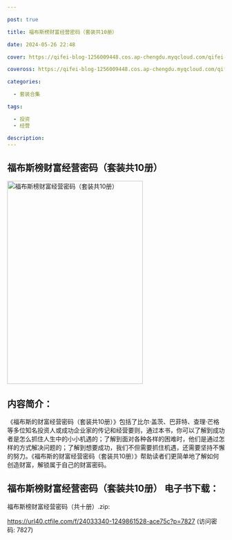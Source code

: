 ```yaml
---

post: true

title: 福布斯榜财富经营密码（套装共10册）

date: 2024-05-26 22:48

cover: https://qifei-blog-1256009448.cos.ap-chengdu.myqcloud.com/qifei-blog/663de7b20ea9cb1403b19458.jpg

coveross: https://qifei-blog-1256009448.cos.ap-chengdu.myqcloud.com/qifei-blog/663de7b20ea9cb1403b19458.jpg

categories:

  - 套装合集

tags:

  - 投资
  - 经营

description:
---
```


##  福布斯榜财富经营密码（套装共10册）

<img alt=" 福布斯榜财富经营密码（套装共10册）" class="aligncenter loading" data-was-processed="true" decoding="async" fetchpriority="high" height="471" src="https://qifei-blog-1256009448.cos.ap-chengdu.myqcloud.com/qifei-blog/663de7b20ea9cb1403b19458.jpg" style="cursor: zoom-in;" width="314"/>

## 内容简介：

《福布斯的财富经营密码（套装共10册）》包括了比尔·盖茨、巴菲特、查理·芒格等多位知名投资人或成功企业家的传记和经营要则，通过本书，你可以了解到成功者是怎么抓住人生中的小小机遇的；了解到面对各种各样的困难时，他们是通过怎样的方式解决问题的；了解到想要成功，我们不但需要抓住机遇，还需要坚持不懈的努力。《福布斯的财富经营密码（套装共10册）》帮助读者们更简单地了解如何创造财富，解锁属于自己的财富密码。

## 福布斯榜财富经营密码（套装共10册） 电子书下载：
福布斯榜财富经营密码（共十册）.zip: 

https://url40.ctfile.com/f/24033340-1249861528-ace75c?p=7827 (访问密码: 7827)
